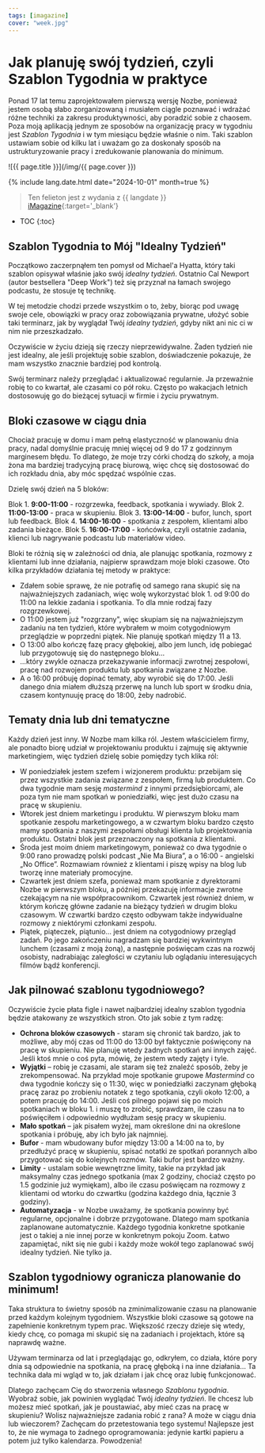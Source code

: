 ```yaml
---
tags: [imagazine]
cover: "week.jpg"
---
```


# Jak planuję swój tydzień, czyli Szablon Tygodnia w praktyce

Ponad 17 lat temu zaprojektowałem pierwszą wersję Nozbe, ponieważ jestem osobą słabo zorganizowaną i musiałem ciągle poznawać i wdrażać różne techniki za zakresu produktywności, aby poradzić sobie z chaosem. Poza moją aplikacją jednym ze sposobów na organizację pracy w tygodniu jest *Szablon Tygodnia* i w tym miesiącu będzie właśnie o nim. Taki szablon ustawiam sobie od kilku lat i uważam go za doskonały sposób na ustrukturyzowanie pracy i zredukowanie planowania do minimum.

<!--More-->

![{{ page.title }}](/img/{{ page.cover }})

{% include lang.date.html date="2024-10-01" month=true %}

> Ten felieton jest z wydania z {{ langdate }} [iMagazine](https://imagazine.pl){:target='_blank'}

* TOC
{:toc}

## Szablon Tygodnia to Mój "Idealny Tydzień"

Początkowo zaczerpnąłem ten pomysł od Michael'a Hyatta, który taki szablon opisywał właśnie jako swój *idealny tydzień*. Ostatnio Cal Newport (autor bestsellera "Deep Work") też się przyznał na łamach swojego podcastu, że stosuje tę technikę.

W tej metodzie chodzi przede wszystkim o to, żeby, biorąc pod uwagę swoje cele, obowiązki w pracy oraz zobowiązania prywatne, ułożyć sobie taki terminarz, jak by wyglądał Twój *idealny tydzień*, gdyby nikt ani nic ci w nim nie przeszkadzało.

Oczywiście w życiu dzieją się rzeczy nieprzewidywalne. Żaden tydzień nie jest idealny, ale jeśli projektuję sobie szablon, doświadczenie pokazuje, że mam wszystko znacznie bardziej pod kontrolą.

Swój terminarz należy przeglądać i aktualizować regularnie. Ja przeważnie robię to co kwartał, ale czasami co pół roku. Często po wakacjach letnich dostosowuję go do bieżącej sytuacji w firmie i życiu prywatnym.

## Bloki czasowe w ciągu dnia

Chociaż pracuję w domu i mam pełną elastyczność w planowaniu dnia pracy, nadal domyślnie pracuję mniej więcej od 9 do 17 z godzinnym marginesem błędu. To dlatego, że moje trzy córki chodzą do szkoły, a moja żona ma bardziej tradycyjną pracę biurową, więc chcę się dostosować do ich rozkładu dnia, aby móc spędzać wspólnie czas.

Dzielę swój dzień na 5 bloków:

Blok 1. **9:00-11:00** - rozgrzewka, feedback, spotkania i wywiady.
Blok 2. **11:00-13:00** - praca w skupieniu.
Blok 3. **13:00-14:00** - bufor, lunch, sport lub feedback.
Blok 4. **14:00-16:00** - spotkania z zespołem, klientami albo zadania bieżące.
Blok 5. **16:00-17:00** - końcówka, czyli ostatnie zadania, klienci lub nagrywanie podcastu lub materiałów video.

Bloki te różnią się w zależności od dnia, ale planując spotkania, rozmowy z klientami lub inne działania, najpierw sprawdzam moje bloki czasowe. Oto kilka przykładów działania tej metody w praktyce:

- Zdałem sobie sprawę, że nie potrafię od samego rana skupić się na najważniejszych zadaniach, więc wolę wykorzystać blok 1. od 9:00 do 11:00 na lekkie zadania i spotkania. To dla mnie rodzaj fazy rozgrzewkowej.
- O 11:00 jestem już "rozgrzany", więc skupiam się na najważniejszym zadaniu na ten tydzień, które wybrałem w moim cotygodniowym przeglądzie w poprzedni piątek. Nie planuję spotkań między 11 a 13.
- O 13:00 albo kończę fazę pracy głębokiej, albo jem lunch, idę pobiegać lub przygotowuję się do następnego bloku…
- …który zwykle oznacza przekazywanie informacji zwrotnej zespołowi, pracę nad rozwojem produktu lub spotkania związane z Nozbe.
- A o 16:00 próbuję dopinać tematy, aby wyrobić się do 17:00. Jeśli danego dnia miałem dłuższą przerwę na lunch lub sport w środku dnia, czasem kontynuuję pracę do 18:00, żeby nadrobić.

## Tematy dnia lub dni tematyczne

Każdy dzień jest inny. W Nozbe mam kilka ról. Jestem właścicielem firmy, ale ponadto biorę udział w projektowaniu produktu i zajmuję się aktywnie marketingiem, więc tydzień dzielę sobie pomiędzy tych klika ról:

- W poniedziałek jestem szefem i wizjonerem produktu: przebijam się przez wszystkie zadania związane z zespołem, firmą lub produktem. Co dwa tygodnie mam sesję *mastermind* z innymi przedsiębiorcami, ale poza tym nie mam spotkań w poniedziałki, więc jest dużo czasu na pracę w skupieniu.
- Wtorek jest dniem marketingu i produktu. W pierwszym bloku mam spotkanie zespołu marketingowego, a w czwartym bloku bardzo często mamy spotkania z naszymi zespołami obsługi klienta lub projektowania produktu. Ostatni blok jest przeznaczony na spotkania z klientami.
- Środa jest moim dniem marketingowym, ponieważ co dwa tygodnie o 9:00 rano prowadzę polski podcast „Nie Ma Biura”, a o 16:00 - angielski „No Office”. Rozmawiam również z klientami i piszę wpisy na blog lub tworzę inne materiały promocyjne.
- Czwartek jest dniem szefa, ponieważ mam spotkanie z dyrektorami Nozbe w pierwszym bloku, a później przekazuję informacje zwrotne czekającym na nie współpracownikom. Czwartek jest również dniem, w którym kończę główne zadanie na bieżący tydzień w drugim bloku czasowym. W czwartki bardzo często odbywam także indywidualne rozmowy z niektórymi członkami zespołu.
- Piątek, piąteczek, piątunio… jest dniem na cotygodniowy przegląd zadań. Po jego zakończeniu nagradzam się bardziej wykwintnym lunchem (czasami z moją żoną), a następnie poświęcam czas na rozwój osobisty, nadrabiając zaległości w czytaniu lub oglądaniu interesujących filmów bądź konferencji.

## Jak pilnować szablonu tygodniowego?

Oczywiście życie płata figle i nawet najbardziej idealny szablon tygodnia będzie atakowany ze wszystkich stron. Oto jak sobie z tym radzę:

- **Ochrona bloków czasowych** - staram się chronić tak bardzo, jak to możliwe, aby mój czas od 11:00 do 13:00 był faktycznie poświęcony na pracę w skupieniu. Nie planuję wtedy żadnych spotkań ani innych zajęć. Jeśli ktoś mnie o coś pyta, mówię, że jestem wtedy zajęty i tyle.
- **Wyjątki** – robię je czasami, ale staram się też znaleźć sposób, żeby je zrekompensować. Na przykład moje spotkanie grupowe *Mastermind* co dwa tygodnie kończy się o 11:30, więc w poniedziałki zaczynam głęboką pracę zaraz po zrobieniu notatek z tego spotkania, czyli około 12:00, a potem pracuję do 14:00. Jeśli coś pilnego pojawi się po moich spotkaniach w bloku 1. i muszę to zrobić, sprawdzam, ile czasu na to poświęciłem i odpowiednio wydłużam sesję pracy w skupieniu.
- **Mało spotkań** – jak pisałem wyżej, mam określone dni na określone spotkania i próbuję, aby ich było jak najmniej.
- **Bufor** - mam wbudowany bufor między 13:00 a 14:00 na to, by przedłużyć pracę w skupieniu, spisać notatki ze spotkań porannych albo przygotować się do kolejnych rozmów. Taki bufor jest bardzo ważny.
- **Limity** - ustalam sobie wewnętrzne limity, takie na przykład jak maksymalny czas jednego spotkania (max 2 godziny, chociaż często po 1.5 godzinie już wymiękam), albo ile czasu poświęcam na rozmowy z klientami od wtorku do czwartku (godzina każdego dnia, łącznie 3 godziny).
- **Automatyzacja** - w Nozbe uważamy, że spotkania powinny być regularne, opcjonalne i dobrze przygotowane. Dlatego mam spotkania zaplanowane automatycznie. Każdego tygodnia konkretne spotkanie jest o takiej a nie innej porze w konkretnym pokoju Zoom. Łatwo zapamiętać, nikt się nie gubi i każdy może wokół tego zaplanować swój idealny tydzień. Nie tylko ja.

## Szablon tygodniowy ogranicza planowanie do minimum!

Taka struktura to świetny sposób na zminimalizowanie czasu na planowanie przed każdym kolejnym tygodniem. Wszystkie bloki czasowe są gotowe na zapełnienie konkretnym typem prac. Większość rzeczy dzieje się wtedy, kiedy chcę, co pomaga mi skupić się na zadaniach i projektach, które są naprawdę ważne.

Używam terminarza od lat i przeglądając go, odkryłem, co działa, które pory dnia są odpowiednie na spotkania, na pracę głęboką i na inne działania… Ta technika dała mi wgląd w to, jak działam i jak chcę oraz lubię funkcjonować.

Dlatego zachęcam Cię do stworzenia własnego *Szablonu tygodnia*. Wyobraź sobie, jak powinien wyglądać Twój *idealny tydzień*. Ile chcesz lub możesz mieć spotkań, jak je poustawiać, aby mieć czas na pracę w skupieniu? Wolisz najważniejsze zadania robić z rana? A może w ciągu dnia lub wieczorem? Zachęcam do przetestowania tego systemu! Najlepsze jest to, że nie wymaga to żadnego oprogramowania: jedynie kartki papieru a potem już tylko kalendarza. Powodzenia!

[n]: https://michael.gratis/nozbe_pl
[np]: https://michael.gratis/nozbepersonal_pl